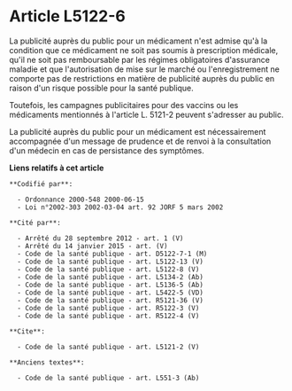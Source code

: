 # Article L5122-6

La publicité auprès du public pour un médicament n'est admise qu'à la condition que ce médicament ne soit pas soumis à
prescription médicale, qu'il ne soit pas remboursable par les régimes obligatoires d'assurance maladie et que l'autorisation
de mise sur le marché ou l'enregistrement ne comporte pas de restrictions en matière de publicité auprès du public en raison
d'un risque possible pour la santé publique.

Toutefois, les campagnes publicitaires pour des vaccins ou les médicaments mentionnés à l'article L. 5121-2 peuvent
s'adresser au public.

La publicité auprès du public pour un médicament est nécessairement accompagnée d'un message de prudence et de renvoi à la
consultation d'un médecin en cas de persistance des symptômes.

**Liens relatifs à cet article**

	**Codifié par**:

	  - Ordonnance 2000-548 2000-06-15
	  - Loi n°2002-303 2002-03-04 art. 92 JORF 5 mars 2002

	**Cité par**:

	  - Arrêté du 28 septembre 2012 - art. 1 (V)
	  - Arrêté du 14 janvier 2015 - art. (V)
	  - Code de la santé publique - art. D5122-7-1 (M)
	  - Code de la santé publique - art. L5122-13 (V)
	  - Code de la santé publique - art. L5122-8 (V)
	  - Code de la santé publique - art. L5134-2 (Ab)
	  - Code de la santé publique - art. L5136-5 (Ab)
	  - Code de la santé publique - art. L5422-5 (VD)
	  - Code de la santé publique - art. R5121-36 (V)
	  - Code de la santé publique - art. R5122-3 (V)
	  - Code de la santé publique - art. R5122-4 (V)

	**Cite**:

	  - Code de la santé publique - art. L5121-2 (V)

	**Anciens textes**:

	  - Code de la santé publique - art. L551-3 (Ab)
